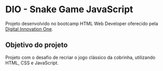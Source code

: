 # DIO - Snake Game JavaScript

Projeto desenvolvido no bootcamp HTML Web Developer oferecido pela [Digital Innovation One](https://digitalinnovation.one/).

## Objetivo do projeto

Projeto com o desafio de recriar o jogo clássico da cobrinha, utilizando HTML, CSS e JavaScript.
